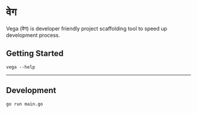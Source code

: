 # वेग

Vega (वेग) is developer friendly project scaffolding tool to speed up development process.


## Getting Started

`vega --help`

---

## Development

`go run main.go`